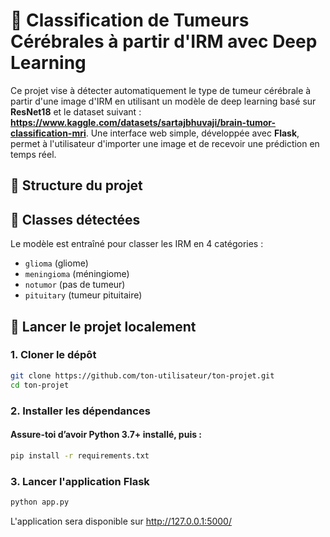 # 🧠 Classification de Tumeurs Cérébrales à partir d'IRM avec Deep Learning

Ce projet vise à détecter automatiquement le type de tumeur cérébrale à partir d'une image d'IRM en utilisant un modèle de deep learning basé sur **ResNet18** et le dataset suivant : **https://www.kaggle.com/datasets/sartajbhuvaji/brain-tumor-classification-mri**. Une interface web simple, développée avec **Flask**, permet à l'utilisateur d'importer une image et de recevoir une prédiction en temps réel.

## 📁 Structure du projet


## 🧠 Classes détectées

Le modèle est entraîné pour classer les IRM en 4 catégories :
- `glioma` (gliome)
- `meningioma` (méningiome)
- `notumor` (pas de tumeur)
- `pituitary` (tumeur pituitaire)

## 🚀 Lancer le projet localement

### 1. Cloner le dépôt

```bash
git clone https://github.com/ton-utilisateur/ton-projet.git
cd ton-projet
```

### 2. Installer les dépendances
#### Assure-toi d’avoir Python 3.7+ installé, puis :
```bash
pip install -r requirements.txt
```

### 3. Lancer l'application Flask
```bash
python app.py
```
L'application sera disponible sur http://127.0.0.1:5000/




